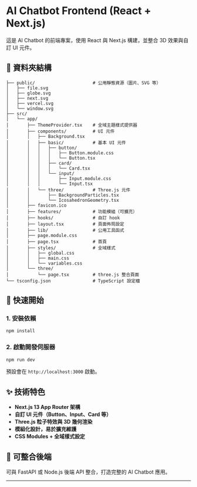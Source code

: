 # AI Chatbot Frontend (React + Next.js)

這是 AI Chatbot 的前端專案，使用 React 與 Next.js 構建，並整合 3D 效果與自訂 UI 元件。

## 📁 資料夾結構

```
├── public/                      # 公用靜態資源（圖片、SVG 等）
│   ├── file.svg
│   ├── globe.svg
│   ├── next.svg
│   ├── vercel.svg
│   └── window.svg
├── src/
│   └── app/
│       ├── ThemeProvider.tsx    # 全域主題樣式提供器
│       ├── components/          # UI 元件
│       │   ├── Background.tsx
│       │   ├── basic/           # 基本 UI 元件
│       │   │   ├── button/
│       │   │   │   ├── Button.module.css
│       │   │   │   └── Button.tsx
│       │   │   ├── card/
│       │   │   │   └── Card.tsx
│       │   │   └── input/
│       │   │       ├── Input.module.css
│       │   │       └── Input.tsx
│       │   └── three/           # Three.js 元件
│       │       ├── BackgroundParticles.tsx
│       │       └── IcosahedronGeometry.tsx
│       ├── favicon.ico
│       ├── features/            # 功能模組（可擴充）
│       ├── hooks/               # 自訂 hook
│       ├── layout.tsx           # 頁面佈局設定
│       ├── lib/                 # 公用工具函式
│       ├── page.module.css
│       ├── page.tsx             # 首頁
│       ├── styles/              # 全域樣式
│       │   ├── global.css
│       │   ├── main.css
│       │   └── variables.css
│       └── three/
│           └── page.tsx         # three.js 整合頁面
└── tsconfig.json                # TypeScript 設定檔
```

## 🚀 快速開始

### 1. 安裝依賴

```bash
npm install
```

### 2. 啟動開發伺服器

```bash
npm run dev
```

預設會在 `http://localhost:3000` 啟動。

## ✨ 技術特色

- **Next.js 13 App Router 架構**
- **自訂 UI 元件（Button、Input、Card 等）**
- **Three.js 粒子特效與 3D 幾何渲染**
- **模組化設計，易於擴充維護**
- **CSS Modules + 全域樣式設定**

## 🔌 可整合後端

可與 FastAPI 或 Node.js 後端 API 整合，打造完整的 AI Chatbot 應用。

---

